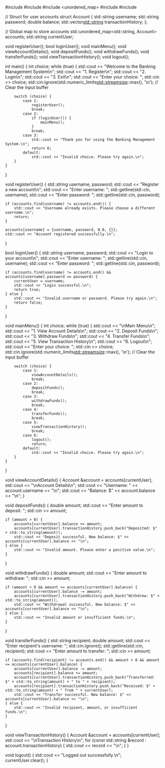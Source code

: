 #include <iostream>
#include <string>
#include <unordered_map>
#include <vector>
#include <limits>

// Struct for user accounts
struct Account {
    std::string username;
    std::string password;
    double balance;
    std::vector<std::string> transactionHistory;
};

// Global map to store accounts
std::unordered_map<std::string, Account> accounts;
std::string currentUser;

void registerUser();
bool loginUser();
void mainMenu();
void viewAccountDetails();
void depositFunds();
void withdrawFunds();
void transferFunds();
void viewTransactionHistory();
void logout();

int main() {
    int choice;
    while (true) {
        std::cout << "Welcome to the Banking Management System\n";
        std::cout << "1. Register\n";
        std::cout << "2. Login\n";
        std::cout << "3. Exit\n";
        std::cout << "Enter your choice: ";
        std::cin >> choice;
        std::cin.ignore(std::numeric_limits<std::streamsize>::max(), '\n'); // Clear the input buffer

        switch (choice) {
            case 1:
                registerUser();
                break;
            case 2:
                if (loginUser()) {
                    mainMenu();
                }
                break;
            case 3:
                std::cout << "Thank you for using the Banking Management System.\n";
                return 0;
            default:
                std::cout << "Invalid choice. Please try again.\n";
        }
    }
}

void registerUser() {
    std::string username, password;
    std::cout << "Register a new account\n";
    std::cout << "Enter username: ";
    std::getline(std::cin, username);
    std::cout << "Enter password: ";
    std::getline(std::cin, password);

    if (accounts.find(username) != accounts.end()) {
        std::cout << "Username already exists. Please choose a different username.\n";
        return;
    }

    accounts[username] = {username, password, 0.0, {}};
    std::cout << "Account registered successfully.\n";
}

bool loginUser() {
    std::string username, password;
    std::cout << "Login to your account\n";
    std::cout << "Enter username: ";
    std::getline(std::cin, username);
    std::cout << "Enter password: ";
    std::getline(std::cin, password);

    if (accounts.find(username) != accounts.end() && accounts[username].password == password) {
        currentUser = username;
        std::cout << "Login successful.\n";
        return true;
    } else {
        std::cout << "Invalid username or password. Please try again.\n";
        return false;
    }
}

void mainMenu() {
    int choice;
    while (true) {
        std::cout << "\nMain Menu\n";
        std::cout << "1. View Account Details\n";
        std::cout << "2. Deposit Funds\n";
        std::cout << "3. Withdraw Funds\n";
        std::cout << "4. Transfer Funds\n";
        std::cout << "5. View Transaction History\n";
        std::cout << "6. Logout\n";
        std::cout << "Enter your choice: ";
        std::cin >> choice;
        std::cin.ignore(std::numeric_limits<std::streamsize>::max(), '\n'); // Clear the input buffer

        switch (choice) {
            case 1:
                viewAccountDetails();
                break;
            case 2:
                depositFunds();
                break;
            case 3:
                withdrawFunds();
                break;
            case 4:
                transferFunds();
                break;
            case 5:
                viewTransactionHistory();
                break;
            case 6:
                logout();
                return;
            default:
                std::cout << "Invalid choice. Please try again.\n";
        }
    }
}

void viewAccountDetails() {
    Account &account = accounts[currentUser];
    std::cout << "\nAccount Details\n";
    std::cout << "Username: " << account.username << "\n";
    std::cout << "Balance: $" << account.balance << "\n";
}

void depositFunds() {
    double amount;
    std::cout << "Enter amount to deposit: ";
    std::cin >> amount;

    if (amount > 0) {
        accounts[currentUser].balance += amount;
        accounts[currentUser].transactionHistory.push_back("Deposited: $" + std::to_string(amount));
        std::cout << "Deposit successful. New balance: $" << accounts[currentUser].balance << "\n";
    } else {
        std::cout << "Invalid amount. Please enter a positive value.\n";
    }
}

void withdrawFunds() {
    double amount;
    std::cout << "Enter amount to withdraw: ";
    std::cin >> amount;

    if (amount > 0 && amount <= accounts[currentUser].balance) {
        accounts[currentUser].balance -= amount;
        accounts[currentUser].transactionHistory.push_back("Withdrew: $" + std::to_string(amount));
        std::cout << "Withdrawal successful. New balance: $" << accounts[currentUser].balance << "\n";
    } else {
        std::cout << "Invalid amount or insufficient funds.\n";
    }
}

void transferFunds() {
    std::string recipient;
    double amount;
    std::cout << "Enter recipient's username: ";
    std::cin.ignore();
    std::getline(std::cin, recipient);
    std::cout << "Enter amount to transfer: ";
    std::cin >> amount;

    if (accounts.find(recipient) != accounts.end() && amount > 0 && amount <= accounts[currentUser].balance) {
        accounts[currentUser].balance -= amount;
        accounts[recipient].balance += amount;
        accounts[currentUser].transactionHistory.push_back("Transferred: $" + std::to_string(amount) + " to " + recipient);
        accounts[recipient].transactionHistory.push_back("Received: $" + std::to_string(amount) + " from " + currentUser);
        std::cout << "Transfer successful. New balance: $" << accounts[currentUser].balance << "\n";
    } else {
        std::cout << "Invalid recipient, amount, or insufficient funds.\n";
    }
}

void viewTransactionHistory() {
    Account &account = accounts[currentUser];
    std::cout << "\nTransaction History\n";
    for (const std::string &record : account.transactionHistory) {
        std::cout << record << "\n";
    }
}

void logout() {
    std::cout << "Logged out successfully.\n";
    currentUser.clear();
}
